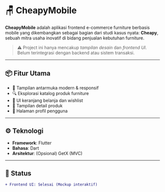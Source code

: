 # 🪑 CheapyMobile

**CheapyMobile** adalah aplikasi frontend e-commerce furniture berbasis mobile yang dikembangkan sebagai bagian dari studi kasus nyata: **Cheapy**, sebuah mitra usaha inovatif di bidang penjualan kebutuhan furniture.

> ⚠️ Project ini hanya mencakup _tampilan desain_ dan _frontend UI_. Belum terintegrasi dengan backend atau sistem transaksi.

---

## 📦 Fitur Utama

- 🎨 Tampilan antarmuka modern & responsif
- 🔍 Eksplorasi katalog produk furniture
- 🛒 UI keranjang belanja dan wishlist
- 📄 Tampilan detail produk
- 👤 Halaman profil pengguna

---

## ⚙️ Teknologi

- **Framework**: Flutter
- **Bahasa**: Dart
- **Arsitektur**: (Opsional) GetX (MVC)

---

## 🚧 Status

```diff
+ Frontend UI: Selesai (Mockup interaktif)

